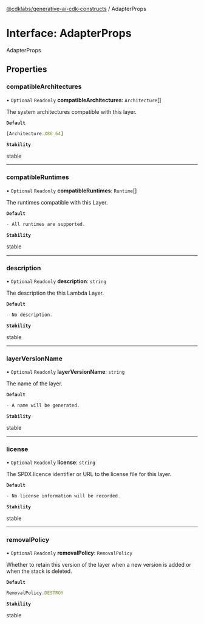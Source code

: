 [@cdklabs/generative-ai-cdk-constructs](/docs/api) / AdapterProps

# Interface: AdapterProps

AdapterProps

## Properties

### compatibleArchitectures

• `Optional` `Readonly` **compatibleArchitectures**: `Architecture`[]

The system architectures compatible with this layer.

**`Default`**

```ts
[Architecture.X86_64]
```

**`Stability`**

stable

___

### compatibleRuntimes

• `Optional` `Readonly` **compatibleRuntimes**: `Runtime`[]

The runtimes compatible with this Layer.

**`Default`**

```ts
- All runtimes are supported.
```

**`Stability`**

stable

___

### description

• `Optional` `Readonly` **description**: `string`

The description the this Lambda Layer.

**`Default`**

```ts
- No description.
```

**`Stability`**

stable

___

### layerVersionName

• `Optional` `Readonly` **layerVersionName**: `string`

The name of the layer.

**`Default`**

```ts
- A name will be generated.
```

**`Stability`**

stable

___

### license

• `Optional` `Readonly` **license**: `string`

The SPDX licence identifier or URL to the license file for this layer.

**`Default`**

```ts
- No license information will be recorded.
```

**`Stability`**

stable

___

### removalPolicy

• `Optional` `Readonly` **removalPolicy**: `RemovalPolicy`

Whether to retain this version of the layer when a new version is added or when the stack is deleted.

**`Default`**

```ts
RemovalPolicy.DESTROY
```

**`Stability`**

stable
